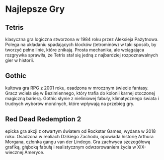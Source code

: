 # Najlepsze Gry 

 
## Tetris
 klasyczna gra logiczna stworzona w 1984 roku przez Aleksieja Pażytnowa. Polega na układaniu spadających klocków (tetrominów) w taki sposób, by tworzyć pełne linie, które znikają. Prosta mechanika, ale wciągająca rozgrywka sprawiła, że Tetris stał się jedną z najbardziej rozpoznawalnych gier w historii.

## Gothic 
 kultowa gra RPG z 2001 roku, osadzona w mrocznym świecie fantasy. Gracz wciela się w Bezimiennego, który trafia do kolonii karnej otoczonej magiczną barierą. Gothic słynie z nieliniowej fabuły, klimatycznego świata i trudnych wyborów moralnych, które wpływają na przebieg gry.

## Red Dead Redemption 2
 epicka gra akcji z otwartym światem od Rockstar Games, wydana w 2018 roku. Osadzona w realiach Dzikiego Zachodu, opowiada historię Arthura Morgana, członka gangu van der Lindego. Gra zachwyca szczegółową grafiką, głęboką fabułą i realistycznym odwzorowaniem życia w XIX-wiecznej Ameryce.


